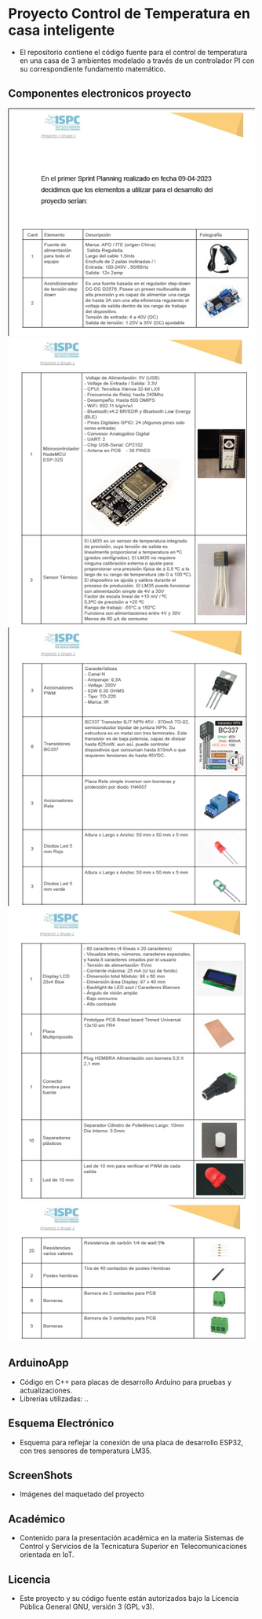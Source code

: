 # Proyecto Control de Temperatura en casa inteligente #

* El repositorio contiene el código fuente para el control de temperatura en una casa de 3 ambientes modelado a través de un controlador PI con su correspondiente fundamento matemático.

## Componentes electronicos proyecto ##
![1](https://github.com/ISPC-TST-CONTROL-Y-SERVICIOS/proyecto-1-grupo-1/blob/Mario/Academico/B-%20Bibliografia/Plannig%2001.png)
![1](https://github.com/ISPC-TST-CONTROL-Y-SERVICIOS/proyecto-1-grupo-1/blob/Mario/Academico/B-%20Bibliografia/Plannig%2002.png)
![1](https://github.com/ISPC-TST-CONTROL-Y-SERVICIOS/proyecto-1-grupo-1/blob/Mario/Academico/B-%20Bibliografia/Plannig%2003.png)
![1](https://github.com/ISPC-TST-CONTROL-Y-SERVICIOS/proyecto-1-grupo-1/blob/Mario/Academico/B-%20Bibliografia/Plannig%2004.png)
![1](https://github.com/ISPC-TST-CONTROL-Y-SERVICIOS/proyecto-1-grupo-1/blob/Mario/Academico/B-%20Bibliografia/Plannig%2005.png)
## ArduinoApp ##
* Código en C++ para placas de desarrollo Arduino para pruebas y actualizaciones.
* Librerías utilizadas: ..

## Esquema Electrónico ##
* Esquema para reflejar la conexión de una placa de desarrollo ESP32, con tres sensores de temperatura LM35.

## ScreenShots ##
* Imágenes del maquetado del proyecto

## Académico ##
* Contenido para la presentación académica en la materia Sistemas de Control y Servicios de la Tecnicatura Superior en Telecomunicaciones orientada en IoT.

## Licencia ##
* Este proyecto y su código fuente están autorizados bajo la Licencia Pública General GNU, versión 3 (GPL v3).

